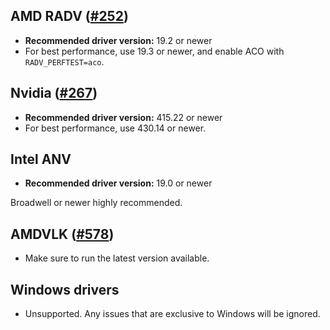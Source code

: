 ## AMD RADV ([#252](https://github.com/doitsujin/dxvk/issues/252))
- **Recommended driver version:** 19.2 or newer
- For best performance, use 19.3 or newer, and enable ACO with `RADV_PERFTEST=aco`.

## Nvidia ([#267](https://github.com/doitsujin/dxvk/issues/267))
- **Recommended driver version:** 415.22 or newer
- For best performance, use 430.14 or newer.

## Intel ANV
- **Recommended driver version:** 19.0 or newer

Broadwell or newer highly recommended.

## AMDVLK ([#578](https://github.com/doitsujin/dxvk/issues/578))
- Make sure to run the latest version available.

## Windows drivers
- Unsupported. Any issues that are exclusive to Windows will be ignored.